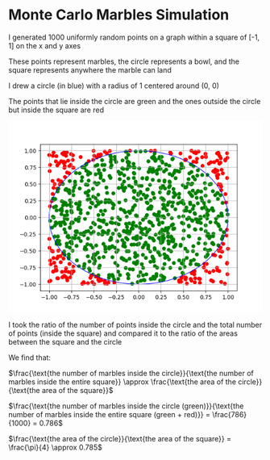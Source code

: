 # Monte Carlo Marbles Simulation

I generated 1000 uniformly random points on a graph within a square of [-1, 1] on the x and y axes

These points represent marbles, the circle represents a bowl, and the square represents anywhere the marble can land

I drew a circle (in blue) with a radius of 1 centered around (0, 0)

The points that lie inside the circle are green and the ones outside the circle but inside the square are red

![graph.png](./graph.png)

I took the ratio of the number of points inside the circle and the total number of points (inside the square) and compared it to the ratio of the areas between the square and the circle

We find that:

$\frac{\text{the number of marbles inside the circle}}{\text{the number of marbles inside the entire square}} \approx \frac{\text{the area of the circle}}{\text{the area of the square}}$

$\frac{\text{the number of marbles inside the circle (green)}}{\text{the number of marbles inside the entire square (green + red)}} = \frac{786}{1000} = 0.786$

$\frac{\text{the area of the circle}}{\text{the area of the square}} = \frac{\pi}{4} \approx 0.785$
